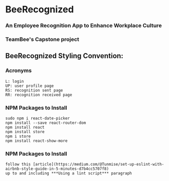 # BeeRecognized
### An Employee Recognition App to Enhance Workplace Culture
### TeamBee's Capstone project


## BeeRecognized Styling Convention:

### Acronyms

```
L: login
UP: user profile page
RS: recognition sent page
RR: recognition received page
```

### NPM Packages to Install 
    sudo npm i react-date-picker
    npm install --save react-router-dom
    npm install react
    npm install store
    npm i store
    npm install react-show-more
    
### NPM Packages to Install 
    follow this [article](https://medium.com/@Tunmise/set-up-eslint-with-airbnb-style-guide-in-5-minutes-d7b4cc5707f8)
    up to and including ***Using a lint script*** paragraph
   
